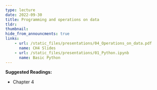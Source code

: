 ```yaml
---
type: lecture
date: 2022-09-30
title: Programming and operations on data
tldr: 
thumbnail: 
hide_from_announcments: true
links: 
    - url: /static_files/presentations/04_Operations_on_data.pdf
      name: CH4 Slides 
    - url: /static_files/presentations/01_Python.ipynb
      name: Basic Python   
---
```

**Suggested Readings:**
- Chapter 4
